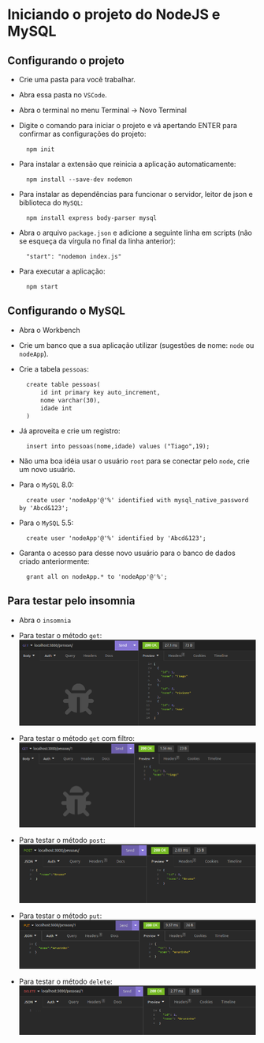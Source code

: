 # Iniciando o projeto do NodeJS e MySQL

## Configurando o projeto

- Crie uma pasta para você trabalhar.
- Abra essa pasta no `VSCode`.
- Abra o terminal no menu Terminal -> Novo Terminal
- Digite o comando para iniciar o projeto e vá apertando ENTER para confirmar as configurações do projeto:

		npm init

- Para instalar a extensão que reinicia a aplicação automaticamente:
        
    	npm install --save-dev nodemon

- Para instalar as dependências para funcionar o servidor, leitor de json e biblioteca do `MySQL`:
		
		npm install express body-parser mysql

- Abra o arquivo `package.json` e adicione a seguinte linha em scripts (não se esqueça da vírgula no final da linha anterior):

		"start": "nodemon index.js"

- Para executar a aplicação:
		
		npm start

## Configurando o MySQL
- Abra o Workbench
- Crie um banco que a sua aplicação utilizar (sugestões de nome: `node` ou `nodeApp`).
- Crie a tabela `pessoas`:
		
		create table pessoas(
			id int primary key auto_increment,
			nome varchar(30),
			idade int
		)

- Já aproveita e crie um registro:

		insert into pessoas(nome,idade) values ("Tiago",19);

- Não uma boa idéia usar o usuário `root` para se conectar pelo `node`, crie um novo usuário.

- Para o `MySQL` 8.0:

		create user 'nodeApp'@'%' identified with mysql_native_password by 'Abcd&123';

- Para o `MySQL` 5.5:

		create user 'nodeApp'@'%' identified by 'Abcd&123';

- Garanta o acesso para desse novo usuário para o banco de dados criado anteriormente:

		grant all on nodeApp.* to 'nodeApp'@'%';

## Para testar pelo insomnia
- Abra o `insomnia`
- Para testar o método `get`:
![](../img/get.png)

- Para testar o método `get` com filtro:
![](../img/get_filtro.png)

- Para testar o método `post`:
![](../img/post.png)

- Para testar o método `put`:
![](../img/put.png)

- Para testar o método `delete`:
![](../img/delete.png)